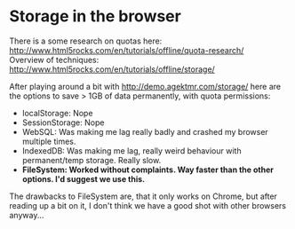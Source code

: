 # Storage in the browser

There is a some research on quotas here: http://www.html5rocks.com/en/tutorials/offline/quota-research/  
Overview of techniques: http://www.html5rocks.com/en/tutorials/offline/storage/

After playing around a bit with http://demo.agektmr.com/storage/ here are the options to save > 1GB of data permanently, with quota permissions:

- localStorage: Nope
- SessionStorage: Nope
- WebSQL: Was making me lag really badly and crashed my browser multiple times.
- IndexedDB: Was making me lag, really weird behaviour with permanent/temp storage. Really slow.
- **FileSystem: Worked without complaints. Way faster than the other options. I'd suggest we use this.**

The drawbacks to FileSystem are, that it only works on Chrome, but after reading up a bit on it, I don't think we have a good shot with other browsers anyway...
